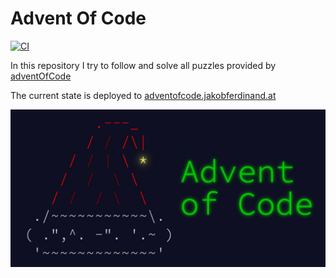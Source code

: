 # Advent Of Code

[![CI](https://github.com/JakobFerdinand/adventOfCode2021/actions/workflows/build.yml/badge.svg?branch=main)](https://github.com/JakobFerdinand/adventOfCode2021/actions/workflows/build.yml)

In this repository I try to follow and solve all puzzles provided by [adventOfCode](https://adventofcode.com/)

The current state is deployed to [adventofcode.jakobferdinand.at](https://adventofcode.jakobferdinand.at)

![](assets/adventOfCode.jpg)
